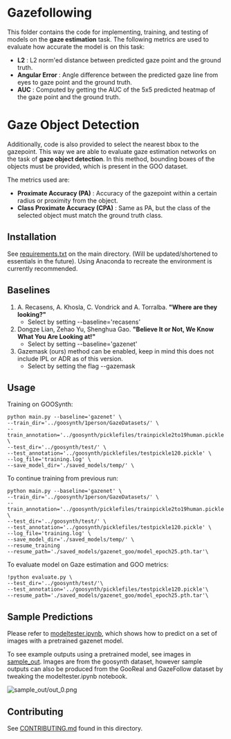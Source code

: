 # Gazefollowing

This folder contains the code for implementing, training, and testing of models on the **gaze estimation** task. The following metrics are used to evaluate how accurate the model is on this task:

- **L2** : L2 norm'ed distance between predicted gaze point and the ground truth.
- **Angular Error** : Angle difference between the predicted gaze line from eyes to gaze point and the ground truth.
- **AUC** : Computed by getting the AUC of the 5x5 predicted heatmap of the gaze point and the ground truth.

# Gaze Object Detection

Additionally, code is also provided to select the nearest bbox to the gazepoint. This way we are able to evaluate gaze estimation networks on the task of **gaze object detection**. In this method, bounding boxes of the objects must be provided, which is present in the GOO dataset.

The metrics used are:

- **Proximate Accuracy (PA)** : Accuracy of the gazepoint within a certain radius or proximity from the object.
- **Class Proximate Accuracy (CPA)** : Same as PA, but the class of the selected object must match the ground truth class.

## Installation 
See [requirements.txt](https://github.com/upeee/GazeOnObjects/blob/master/requirements.txt) on the main directory. (Will be updated/shortened to essentials in the future). Using Anaconda to recreate the environment is currently recommended. 

## Baselines

1. A. Recasens, A. Khosla, C. Vondrick and A. Torralba. **"Where are they looking?"** 
    * Select by setting --baseline='recasens'
2. Dongze Lian, Zehao Yu, Shenghua Gao. **"Believe It or Not, We Know What You Are Looking at!"**
    * Select by setting --baseline='gazenet'
3. Gazemask (ours) method can be enabled, keep in mind this does not include IPL or ADR as of this version.
    * Select by setting the flag --gazemask 
    
## Usage
Training on GOOSynth:
```
python main.py --baseline='gazenet' \
--train_dir='../goosynth/1person/GazeDatasets/' \
--train_annotation='../goosynth/picklefiles/trainpickle2to19human.pickle' \
--test_dir='../goosynth/test/' \
--test_annotation='../goosynth/picklefiles/testpickle120.pickle' \
--log_file='training.log' \
--save_model_dir='./saved_models/temp/' \
```

To continue training from previous run:
```
python main.py --baseline='gazenet' \
--train_dir='../goosynth/1person/GazeDatasets/' \
--train_annotation='../goosynth/picklefiles/trainpickle2to19human.pickle' \
--test_dir='../goosynth/test/' \
--test_annotation='../goosynth/picklefiles/testpickle120.pickle' \
--log_file='training.log' \
--save_model_dir='./saved_models/temp/' \
--resume_training
--resume_path='./saved_models/gazenet_goo/model_epoch25.pth.tar'\
```

To evaluate model on Gaze estimation and GOO metrics:
```
!python evaluate.py \
--test_dir='../goosynth/test/'\
--test_annotation='../goosynth/picklefiles/testpickle120.pickle'\
--resume_path='./saved_models/gazenet_goo/model_epoch25.pth.tar'\
```

## Sample Predictions
Please refer to [modeltester.ipynb](https://github.com/upeee/GazeOnObjects/blob/master/gazefollowing/modeltester.ipynb), which shows how to predict on a set of images with a pretrained gazenet model. 

To see example outputs using a pretrained model, see images in [sample_out](https://github.com/upeee/GazeOnObjects/tree/master/gazefollowing/sample_out). Images are from the goosynth dataset, however sample outputs can also be produced from the GooReal and GazeFollow dataset by tweaking the modeltester.ipynb notebook. 

![sample_out/out_0.png](https://github.com/upeee/GazeOnObjects/blob/master/gazefollowing/sample_out/out_0.png)

## Contributing
See [CONTRIBUTING.md](https://github.com/upeee/GazeOnObjects/blob/master/gazefollowing/CONTRIBUTING.md) found in this directory.
